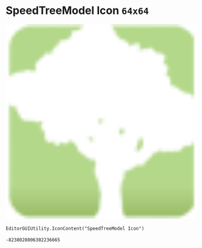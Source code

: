 # SpeedTreeModel Icon `64x64`
<img src="/img/SpeedTreeModel%20Icon.png" width=512 height=512>

``` CSharp
EditorGUIUtility.IconContent("SpeedTreeModel Icon")
```
```
-8238028006302236665
```
